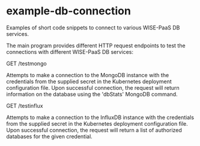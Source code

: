 # example-db-connection
Examples of short code snippets to connect to various WISE-PaaS DB services.

The main program provides different HTTP request endpoints to test the connections with different WISE-PaaS DB services:

GET /testmongo

Attempts to make a connection to the MongoDB instance with the credentials from the supplied secret in the Kubernetes deployment configuration file. Upon successful connection, the request will return information on the database using the 'dbStats' MongoDB command.

GET /testinflux

Attempts to make a connection to the InfluxDB instance with the credentials from the supplied secret in the Kubernetes deployment configuration file. Upon successful connection, the request will return a list of authorized databases for the given credential.
